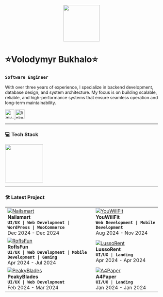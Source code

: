 <div align="center">
  <a href="https://exleven.com" target="_blank" title="My portfolio site">
    <img height="120" src="https://dl.dropboxusercontent.com/scl/fi/4pp75xqer2vexqr8ikwaq/backkground.png?rlkey=y3fqmzxq56iad800i7otvqbke&st=z28z4bdc&dl=0"  />
  </a>
</div>

# ⭐️Volodymyr Bukhalo⭐️

### **`Software Engineer`**

With over three years of experience, I specialize in backend development, database design, and system architecture. My focus is on building scalable, reliable, and high-performance systems that ensure seamless operation and long-term maintainability.

<div align="left">
  <a href="https://exleven.com" target="_blank">
    <img src="https://img.shields.io/static/v1?message=Website&logo=google-chrome&label=&color=000000&logoColor=white&style=for-the-badge" height="30" alt="my website"/>
  </a>
  <a href="https://www.linkedin.com/in/volodymyr-bukhalo/" target="_blank">
    <img src="https://img.shields.io/static/v1?message=LinkedIn&logo=linkedin&label=&color=0077B5&logoColor=white&style=for-the-badge" height="30" alt="linkedin logo"/>
  </a>
</div>



---

### 💻 Tech Stack
<img src="https://skillicons.dev/icons?i=js,ts,py,nodejs,nestjs,nextjs,express,pytorch,graphql,postgres,mongodb,mysql,sqlite,redis,kafka,rabbitmq,docker,kubernetes,terraform,ansible,nginx,aws,gcp,azure,cloudflare,firebase,git,github,githubactions" height="125" />

---

### 🛠️ Latest Project

<div align="left">
  <table>
<tr>
  <td align="left">
      <a href="https://www.behance.net/Exleven" target="_blank">
    <img src="https://dl.dropboxusercontent.com/scl/fi/gsp7w14baopoel9iz4oev/NailsMart.png?rlkey=qow25gete5uxz83ejqim7xhq9&st=hqrz0o1b&dl=0" alt="Nailsmart" max-height="100%">
  </a>
    <div><strong>Nailsmart</strong></div>
    <div><strong><code>UI/UX | Web Development | WordPress | WooCommerce</code></strong></div>
    <div>Dec 2024 - Dec 2024</div>
  </td>
  <td align="left">
      <a href="https://www.behance.net/Exleven" target="_blank">
    <img src="https://dl.dropboxusercontent.com/scl/fi/2y8xv7s9jdqxqaj02f78u/YouWillFit.png?rlkey=sy4ofukscyrxzpkiodpqv633f&st=b2hryg2l&dl=0" alt="YouWillFit" max-width="100%"></a>
    <div><strong>YouWillFit</strong></div>
    <div><strong><code>Web Development | Mobile Development</code></strong></div>
    <div>Aug 2024 - Nov 2024</div>
  </td>
</tr>
<tr>
  <td align="left">
      <a href="https://www.behance.net/Exleven" target="_blank">
    <img src="https://dl.dropboxusercontent.com/scl/fi/r2w8cxez0zce1g77yx2wo/RoflsFun.png?rlkey=81okaz4wdpy0odsezbcc5oi7w&st=qlfqokms&dl=0" alt="RoflsFun" max-width="100%">
  </a>
    <div><strong>RoflsFun</strong></div>
    <div><strong><code>UI/UX | Web Development | Mobile Development | Gaming</code></strong></div>
    <div>Apr 2024 - Jul 2024</div>
  </td>
  <td align="left">
      <a href="https://www.behance.net/Exleven" target="_blank">
    <img src="https://dl.dropboxusercontent.com/scl/fi/c45mkhwoljgbm5j6aa97g/LussoRent.png?rlkey=yvvz7waef3k48j5tiizeblhnm&st=cradggp8&dl=0" alt="LussoRent" max-width="100%">
  </a>
    <div><strong>LussoRent</strong></div>
    <div><strong><code>UI/UX | Landing</code></strong></div>
    <div>Apr 2024 - Apr 2024</div>
  </td>
</tr>
<tr>
  <td align="left">
      <a href="https://www.behance.net/Exleven" target="_blank">
    <img src="https://dl.dropboxusercontent.com/scl/fi/wcgokxb3i7uh0s0v8xusv/PeakyBlades.png?rlkey=eks5oa1jn902ve3zdqobbbjuj&st=c1tba14m&dl=0" alt="PeakyBlades" max-width="100%">
  </a>
    <div><strong>PeakyBlades</strong></div>
    <div><strong><code>UI/UX | Web Development</code></strong></div>
    <div>Feb 2024 - Mar 2024</div>
  </td>
  <td align="left">
      <a href="https://www.behance.net/Exleven" target="_blank">
    <img src="https://dl.dropboxusercontent.com/scl/fi/v7td0m71f4runn92ztrm5/A4Paper.png?rlkey=rr7keqemcrb1sgdilbwqokf39&st=8tb51c6o&dl=0" alt="A4Paper" max-height="100%">
  </a>
    <div><strong>A4Paper</strong></div>
    <div><strong><code>UI/UX | Landing</code></strong></div>
    <div>Jan 2024 - Jan 2024</div>
  </td>
</tr>
</table>
</div>


